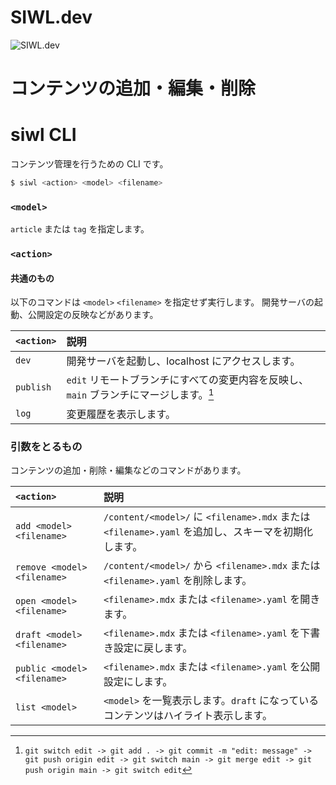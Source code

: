 # SIWL.dev

![SIWL.dev](/siwl-logo.svg)

# コンテンツの追加・編集・削除

# siwl CLI

コンテンツ管理を行うための CLI です。

```bash
$ siwl <action> <model> <filename>
```

### `<model>`

`article` または `tag` を指定します。

### `<action>`

#### 共通のもの

以下のコマンドは `<model>` `<filename>` を指定せず実行します。
開発サーバの起動、公開設定の反映などがあります。

| `<action>` | 説明                                                                                   |
| :--------- | :------------------------------------------------------------------------------------- |
| `dev`      | 開発サーバを起動し、localhost にアクセスします。                                       |
| `publish`  | `edit` リモートブランチにすべての変更内容を反映し、`main` ブランチにマージします。[^1] |
| `log`      | 変更履歴を表示します。                                                                 |

[^1]: `git switch edit -> git add . -> git commit -m "edit: message" -> git push origin edit -> git switch main -> git merge edit -> git push origin main -> git switch edit`

### 引数をとるもの

コンテンツの追加・削除・編集などのコマンドがあります。

| `<action>`                  | 説明                                                                                                |
| :-------------------------- | :-------------------------------------------------------------------------------------------------- |
| `add <model> <filename>`    | `/content/<model>/` に `<filename>.mdx` または `<filename>.yaml` を追加し、スキーマを初期化します。 |
| `remove <model> <filename>` | `/content/<model>/` から `<filename>.mdx` または `<filename>.yaml` を削除します。                   |
| `open <model> <filename>`   | `<filename>.mdx` または `<filename>.yaml` を開きます。                                              |
| `draft <model> <filename>`  | `<filename>.mdx` または `<filename>.yaml` を下書き設定に戻します。                                  |
| `public <model> <filename>` | `<filename>.mdx` または `<filename>.yaml` を公開設定にします。                                      |
| `list <model>`              | `<model>` を一覧表示します。`draft` になっているコンテンツはハイライト表示します。                  |
